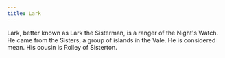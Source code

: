 ```yaml
---
title: Lark
---
```


Lark, better known as Lark the Sisterman, is a ranger of the Night's Watch. He came from the Sisters, a group of islands in the Vale. He is considered mean. His cousin is Rolley of Sisterton. 


